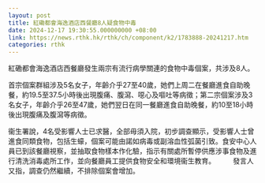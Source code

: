 ```yaml
---
layout: post
title: 紅磡都會海逸酒店西餐廳8人疑食物中毒
date: 2024-12-17 19:30:55.000000000 +08:00
link: https://news.rthk.hk/rthk/ch/component/k2/1783888-20241217.htm
categories: rthk
---
```


紅磡都會海逸酒店西餐廳發生兩宗有流行病學關連的食物中毒個案，共涉及8人。

首宗個案群組涉及5名女子，年齡介乎27至40歲，她們上周二在餐廳進食自助晚餐，約19.5至37.5小時後出現腹痛、腹瀉、噁心及嘔吐等病徵；第二宗個案涉及3名女子，年齡介乎26至47歲，她們翌日在同一餐廳進食自助晚餐，約10至18小時後出現腹痛及腹瀉等病徵。

衞生署說，4名受影響人士已求醫，全部毋須入院，初步調查顯示，受影響人士曾進食同類食物，包括生蠔，個案可能由諾如病毒或副溶血性弧菌引致。食安中心人員已到該餐廳視察，並抽取食物樣本作化驗，指示有關處所暫停供應涉事食物及進行清洗消毒處所工作，並向餐廳員工提供食物安全和環境衞生教育。
　　 
發言人又指，調查仍然繼續，不排除個案會增加。
